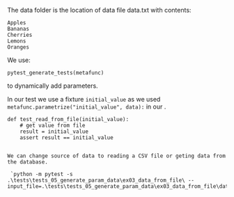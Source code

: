 The data folder is the location of data file data.txt with contents:

```
Apples
Bananas
Cherries
Lemons
Oranges
```

We use:

```
pytest_generate_tests(metafunc)
```
to dynamically add parameters.

In our test we use a fixture `initial_value` as we used `metafunc.parametrize("initial_value", data):` in our .

```
def test_read_from_file(initial_value):
    # get value from file
    result = initial_value
    assert result == initial_value


We can change source of data to reading a CSV file or geting data from the database.

 `python -m pytest -s .\tests\tests_05_generate_param_data\ex03_data_from_file\ --input_file=.\tests\tests_05_generate_param_data\ex03_data_from_file\data\data.txt`

